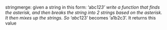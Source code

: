 stringmerge:  given a string in this form: ‘abc*123’  write a function that finds the asterisk, and then breaks the string into 2 strings based on the asterisk.  It then mixes up the strings.  So ‘abc*123’ becomes ‘a1b2c3’.  It returns this value